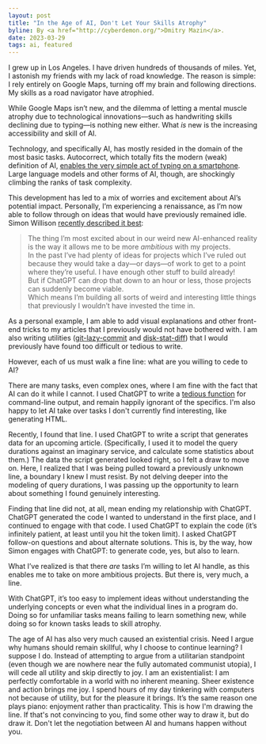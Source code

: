 ```yaml
---
layout: post
title: "In the Age of AI, Don't Let Your Skills Atrophy"
byline: By <a href="http://cyberdemon.org/">Dmitry Mazin</a>.
date: 2023-03-29
tags: ai, featured
---
```


I grew up in Los Angeles. I have driven hundreds of thousands of miles. Yet, I astonish my friends with my lack of road knowledge. The reason is simple: I rely entirely on Google Maps, turning off my brain and following directions. My skills as a road navigator have atrophied.

While Google Maps isn’t new, and the dilemma of letting a mental muscle atrophy due to technological innovations—such as handwriting skills declining due to typing—is nothing new either. What _is_ new is the increasing accessibility and skill of AI.

Technology, and specifically AI, has mostly resided in the domain of the most basic tasks. Autocorrect, which totally fits the modern (weak) definition of AI, [enables the very simple act of typing on a smartphone](/2017/12/12/pink-lexical-slime.html). Large language models and other forms of AI, though, are shockingly climbing the ranks of task complexity.

This development has led to a mix of worries and excitement about AI’s potential impact. Personally, I’m experiencing a renaissance, as I’m now able to follow through on ideas that would have previously remained idle. Simon Willison [recently described it best](https://simonwillison.net/2023/Mar/27/ai-enhanced-development/):

> The thing I’m most excited about in our weird new AI-enhanced reality is the way it allows me to be more _ambitious_ with my projects.  
> In the past I’ve had plenty of ideas for projects which I’ve ruled out because they would take a day—or days—of work to get to a point where they’re useful. I have enough other stuff to build already!  
> But if ChatGPT can drop that down to an hour or less, those projects can suddenly become viable.  
> Which means I’m building all sorts of weird and interesting little things that previously I wouldn’t have invested the time in.

As a personal example, I am able to add visual explanations and other front-end tricks to my articles that I previously would not have bothered with. I am also writing utilities ([git-lazy-commit](/2023/03/28/git-lazy-commit.html) and [disk-stat-diff](https://github.com/dmazin/disk-stat-diff)) that I would previously have found too difficult or tedious to write.

However, each of us must walk a fine line: what are you willing to cede to AI?

There are many tasks, even complex ones, where I am fine with the fact that AI can do it while I cannot. I used ChatGPT to write a [tedious function](https://github.com/dmazin/disk-stat-diff/blob/main/disk_stat_diff#LL13C8-L13C8) for command-line output, and remain happily ignorant of the specifics. I'm also happy to let AI take over tasks I don't currently find interesting, like generating HTML.

Recently, I found that line. I used ChatGPT to write a script that generates data for an upcoming article. (Specifically, I used it to model the query durations against an imaginary service, and calculate some statistics about them.) The data the script generated looked right, so I felt a draw to move on. Here, I realized that I was being pulled toward a previously unknown line, a boundary I knew I must resist. By not delving deeper into the modeling of query durations, I was passing up the opportunity to learn about something I found genuinely interesting.

Finding that line did not, at all, mean ending my relationship with ChatGPT. ChatGPT generated the code I wanted to understand in the first place, and I continued to engage with that code. I used ChatGPT to explain the code (it’s infinitely patient, at least until you hit the token limit). I asked ChatGPT follow-on questions and about alternate solutions. This is, by the way, how Simon engages with ChatGPT: to generate code, yes, but also to learn.

What I’ve realized is that there _are_ tasks I’m willing to let AI handle, as this enables me to take on more ambitious projects. But there is, very much, a line.

With ChatGPT, it’s too easy to implement ideas without understanding the underlying concepts or even what the individual lines in a program do. Doing so for unfamiliar tasks means failing to learn something new, while doing so for known tasks leads to skill atrophy.

The age of AI has also very much caused an existential crisis. Need I argue why humans should remain skillful, why I choose to continue learning? I suppose I do. Instead of attempting to argue from a utilitarian standpoint (even though we are nowhere near the fully automated communist utopia), I will cede all utility and skip directly to joy. I am an existentialist: I am perfectly comfortable in a world with no inherent meaning. Sheer existence and action brings me joy. I spend hours of my day tinkering with computers not because of utility, but for the pleasure it brings. It’s the same reason one plays piano: enjoyment rather than practicality. This is how I'm drawing the line. If that's not convincing to you, find some other way to draw it, but do draw it. Don't let the negotiation between AI and humans happen without you.

